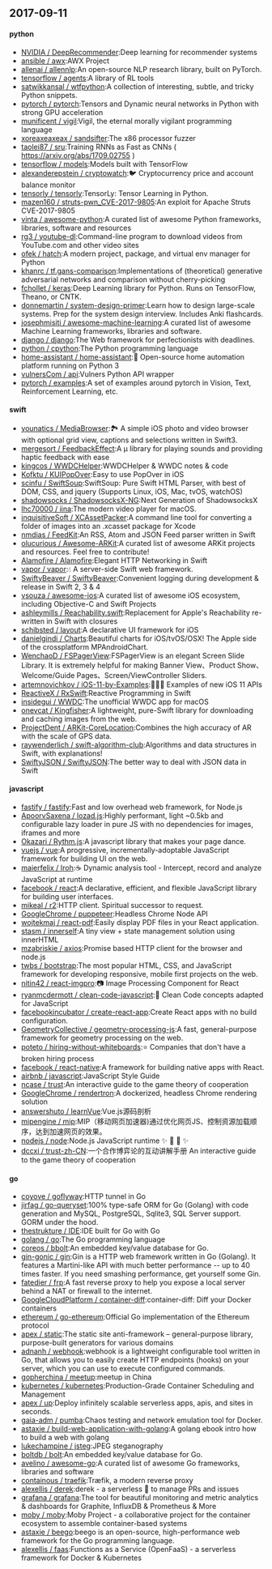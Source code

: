 ## 2017-09-11

#### python
* [NVIDIA / DeepRecommender](https://github.com/NVIDIA/DeepRecommender):Deep learning for recommender systems
* [ansible / awx](https://github.com/ansible/awx):AWX Project
* [allenai / allennlp](https://github.com/allenai/allennlp):An open-source NLP research library, built on PyTorch.
* [tensorflow / agents](https://github.com/tensorflow/agents):A library of RL tools
* [satwikkansal / wtfpython](https://github.com/satwikkansal/wtfpython):A collection of interesting, subtle, and tricky Python snippets.
* [pytorch / pytorch](https://github.com/pytorch/pytorch):Tensors and Dynamic neural networks in Python with strong GPU acceleration
* [munificent / vigil](https://github.com/munificent/vigil):Vigil, the eternal morally vigilant programming language
* [xoreaxeaxeax / sandsifter](https://github.com/xoreaxeaxeax/sandsifter):The x86 processor fuzzer
* [taolei87 / sru](https://github.com/taolei87/sru):Training RNNs as Fast as CNNs ( https://arxiv.org/abs/1709.02755 )
* [tensorflow / models](https://github.com/tensorflow/models):Models built with TensorFlow
* [alexanderepstein / cryptowatch](https://github.com/alexanderepstein/cryptowatch):🐦 Cryptocurrency price and account balance monitor
* [tensorly / tensorly](https://github.com/tensorly/tensorly):TensorLy: Tensor Learning in Python.
* [mazen160 / struts-pwn_CVE-2017-9805](https://github.com/mazen160/struts-pwn_CVE-2017-9805):An exploit for Apache Struts CVE-2017-9805
* [vinta / awesome-python](https://github.com/vinta/awesome-python):A curated list of awesome Python frameworks, libraries, software and resources
* [rg3 / youtube-dl](https://github.com/rg3/youtube-dl):Command-line program to download videos from YouTube.com and other video sites
* [ofek / hatch](https://github.com/ofek/hatch):A modern project, package, and virtual env manager for Python
* [khanrc / tf.gans-comparison](https://github.com/khanrc/tf.gans-comparison):Implementations of (theoretical) generative adversarial networks and comparison without cherry-picking
* [fchollet / keras](https://github.com/fchollet/keras):Deep Learning library for Python. Runs on TensorFlow, Theano, or CNTK.
* [donnemartin / system-design-primer](https://github.com/donnemartin/system-design-primer):Learn how to design large-scale systems. Prep for the system design interview. Includes Anki flashcards.
* [josephmisiti / awesome-machine-learning](https://github.com/josephmisiti/awesome-machine-learning):A curated list of awesome Machine Learning frameworks, libraries and software.
* [django / django](https://github.com/django/django):The Web framework for perfectionists with deadlines.
* [python / cpython](https://github.com/python/cpython):The Python programming language
* [home-assistant / home-assistant](https://github.com/home-assistant/home-assistant):🏡 Open-source home automation platform running on Python 3
* [vulnersCom / api](https://github.com/vulnersCom/api):Vulners Python API wrapper
* [pytorch / examples](https://github.com/pytorch/examples):A set of examples around pytorch in Vision, Text, Reinforcement Learning, etc.

#### swift
* [younatics / MediaBrowser](https://github.com/younatics/MediaBrowser):🏞 A simple iOS photo and video browser with optional grid view, captions and selections written in Swift3.
* [mergesort / FeedbackEffect](https://github.com/mergesort/FeedbackEffect):A μ library for playing sounds and providing haptic feedback with ease
* [kingcos / WWDCHelper](https://github.com/kingcos/WWDCHelper):WWDCHelper & WWDC notes & code
* [Kofktu / KUIPopOver](https://github.com/Kofktu/KUIPopOver):Easy to use PopOver in iOS
* [scinfu / SwiftSoup](https://github.com/scinfu/SwiftSoup):SwiftSoup: Pure Swift HTML Parser, with best of DOM, CSS, and jquery (Supports Linux, iOS, Mac, tvOS, watchOS)
* [shadowsocks / ShadowsocksX-NG](https://github.com/shadowsocks/ShadowsocksX-NG):Next Generation of ShadowsocksX
* [lhc70000 / iina](https://github.com/lhc70000/iina):The modern video player for macOS.
* [inquisitiveSoft / XCAssetPacker](https://github.com/inquisitiveSoft/XCAssetPacker):A command line tool for converting a folder of images into an .xcasset package for Xcode
* [nmdias / FeedKit](https://github.com/nmdias/FeedKit):An RSS, Atom and JSON Feed parser written in Swift
* [olucurious / Awesome-ARKit](https://github.com/olucurious/Awesome-ARKit):A curated list of awesome ARKit projects and resources. Feel free to contribute!
* [Alamofire / Alamofire](https://github.com/Alamofire/Alamofire):Elegant HTTP Networking in Swift
* [vapor / vapor](https://github.com/vapor/vapor):💧 A server-side Swift web framework.
* [SwiftyBeaver / SwiftyBeaver](https://github.com/SwiftyBeaver/SwiftyBeaver):Convenient logging during development & release in Swift 2, 3 & 4
* [vsouza / awesome-ios](https://github.com/vsouza/awesome-ios):A curated list of awesome iOS ecosystem, including Objective-C and Swift Projects
* [ashleymills / Reachability.swift](https://github.com/ashleymills/Reachability.swift):Replacement for Apple's Reachability re-written in Swift with closures
* [schibsted / layout](https://github.com/schibsted/layout):A declarative UI framework for iOS
* [danielgindi / Charts](https://github.com/danielgindi/Charts):Beautiful charts for iOS/tvOS/OSX! The Apple side of the crossplatform MPAndroidChart.
* [WenchaoD / FSPagerView](https://github.com/WenchaoD/FSPagerView):FSPagerView is an elegant Screen Slide Library. It is extremely helpful for making Banner View、Product Show、Welcome/Guide Pages、Screen/ViewController Sliders.
* [artemnovichkov / iOS-11-by-Examples](https://github.com/artemnovichkov/iOS-11-by-Examples):👨🏻‍💻 Examples of new iOS 11 APIs
* [ReactiveX / RxSwift](https://github.com/ReactiveX/RxSwift):Reactive Programming in Swift
* [insidegui / WWDC](https://github.com/insidegui/WWDC):The unofficial WWDC app for macOS
* [onevcat / Kingfisher](https://github.com/onevcat/Kingfisher):A lightweight, pure-Swift library for downloading and caching images from the web.
* [ProjectDent / ARKit-CoreLocation](https://github.com/ProjectDent/ARKit-CoreLocation):Combines the high accuracy of AR with the scale of GPS data.
* [raywenderlich / swift-algorithm-club](https://github.com/raywenderlich/swift-algorithm-club):Algorithms and data structures in Swift, with explanations!
* [SwiftyJSON / SwiftyJSON](https://github.com/SwiftyJSON/SwiftyJSON):The better way to deal with JSON data in Swift

#### javascript
* [fastify / fastify](https://github.com/fastify/fastify):Fast and low overhead web framework, for Node.js
* [ApoorvSaxena / lozad.js](https://github.com/ApoorvSaxena/lozad.js):Highly performant, light ~0.5kb and configurable lazy loader in pure JS with no dependencies for images, iframes and more
* [Okazari / Rythm.js](https://github.com/Okazari/Rythm.js):A javascript library that makes your page dance.
* [vuejs / vue](https://github.com/vuejs/vue):A progressive, incrementally-adoptable JavaScript framework for building UI on the web.
* [maierfelix / Iroh](https://github.com/maierfelix/Iroh):☕ Dynamic analysis tool - Intercept, record and analyze JavaScript at runtime
* [facebook / react](https://github.com/facebook/react):A declarative, efficient, and flexible JavaScript library for building user interfaces.
* [mikeal / r2](https://github.com/mikeal/r2):HTTP client. Spiritual successor to request.
* [GoogleChrome / puppeteer](https://github.com/GoogleChrome/puppeteer):Headless Chrome Node API
* [wojtekmaj / react-pdf](https://github.com/wojtekmaj/react-pdf):Easily display PDF files in your React application.
* [stasm / innerself](https://github.com/stasm/innerself):A tiny view + state management solution using innerHTML
* [mzabriskie / axios](https://github.com/mzabriskie/axios):Promise based HTTP client for the browser and node.js
* [twbs / bootstrap](https://github.com/twbs/bootstrap):The most popular HTML, CSS, and JavaScript framework for developing responsive, mobile first projects on the web.
* [nitin42 / react-imgpro](https://github.com/nitin42/react-imgpro):📷 Image Processing Component for React
* [ryanmcdermott / clean-code-javascript](https://github.com/ryanmcdermott/clean-code-javascript):🛁 Clean Code concepts adapted for JavaScript
* [facebookincubator / create-react-app](https://github.com/facebookincubator/create-react-app):Create React apps with no build configuration.
* [GeometryCollective / geometry-processing-js](https://github.com/GeometryCollective/geometry-processing-js):A fast, general-purpose framework for geometry processing on the web.
* [poteto / hiring-without-whiteboards](https://github.com/poteto/hiring-without-whiteboards):⭐️ Companies that don't have a broken hiring process
* [facebook / react-native](https://github.com/facebook/react-native):A framework for building native apps with React.
* [airbnb / javascript](https://github.com/airbnb/javascript):JavaScript Style Guide
* [ncase / trust](https://github.com/ncase/trust):An interactive guide to the game theory of cooperation
* [GoogleChrome / rendertron](https://github.com/GoogleChrome/rendertron):A dockerized, headless Chrome rendering solution
* [answershuto / learnVue](https://github.com/answershuto/learnVue):Vue.js源码剖析
* [mipengine / mip](https://github.com/mipengine/mip):MIP（移动网页加速器)通过优化网页JS、控制资源加载顺序，达到加速网页的效果。
* [nodejs / node](https://github.com/nodejs/node):Node.js JavaScript runtime ✨ 🐢 🚀 ✨
* [dccxi / trust-zh-CN](https://github.com/dccxi/trust-zh-CN):一个合作博弈论的互动讲解手册 An interactive guide to the game theory of cooperation

#### go
* [coyove / goflyway](https://github.com/coyove/goflyway):HTTP tunnel in Go
* [jirfag / go-queryset](https://github.com/jirfag/go-queryset):100% type-safe ORM for Go (Golang) with code generation and MySQL, PostgreSQL, Sqlite3, SQL Server support. GORM under the hood.
* [thestrukture / IDE](https://github.com/thestrukture/IDE):IDE built for Go with Go
* [golang / go](https://github.com/golang/go):The Go programming language
* [coreos / bbolt](https://github.com/coreos/bbolt):An embedded key/value database for Go.
* [gin-gonic / gin](https://github.com/gin-gonic/gin):Gin is a HTTP web framework written in Go (Golang). It features a Martini-like API with much better performance -- up to 40 times faster. If you need smashing performance, get yourself some Gin.
* [fatedier / frp](https://github.com/fatedier/frp):A fast reverse proxy to help you expose a local server behind a NAT or firewall to the internet.
* [GoogleCloudPlatform / container-diff](https://github.com/GoogleCloudPlatform/container-diff):container-diff: Diff your Docker containers
* [ethereum / go-ethereum](https://github.com/ethereum/go-ethereum):Official Go implementation of the Ethereum protocol
* [apex / static](https://github.com/apex/static):The static site anti-framework – general-purpose library, purpose-built generators for various domains
* [adnanh / webhook](https://github.com/adnanh/webhook):webhook is a lightweight configurable tool written in Go, that allows you to easily create HTTP endpoints (hooks) on your server, which you can use to execute configured commands.
* [gopherchina / meetup](https://github.com/gopherchina/meetup):meetup in China
* [kubernetes / kubernetes](https://github.com/kubernetes/kubernetes):Production-Grade Container Scheduling and Management
* [apex / up](https://github.com/apex/up):Deploy infinitely scalable serverless apps, apis, and sites in seconds.
* [gaia-adm / pumba](https://github.com/gaia-adm/pumba):Chaos testing and network emulation tool for Docker.
* [astaxie / build-web-application-with-golang](https://github.com/astaxie/build-web-application-with-golang):A golang ebook intro how to build a web with golang
* [lukechampine / jsteg](https://github.com/lukechampine/jsteg):JPEG steganography
* [boltdb / bolt](https://github.com/boltdb/bolt):An embedded key/value database for Go.
* [avelino / awesome-go](https://github.com/avelino/awesome-go):A curated list of awesome Go frameworks, libraries and software
* [containous / traefik](https://github.com/containous/traefik):Træfik, a modern reverse proxy
* [alexellis / derek](https://github.com/alexellis/derek):derek - a serverless 🤖 to manage PRs and issues
* [grafana / grafana](https://github.com/grafana/grafana):The tool for beautiful monitoring and metric analytics & dashboards for Graphite, InfluxDB & Prometheus & More
* [moby / moby](https://github.com/moby/moby):Moby Project - a collaborative project for the container ecosystem to assemble container-based systems
* [astaxie / beego](https://github.com/astaxie/beego):beego is an open-source, high-performance web framework for the Go programming language.
* [alexellis / faas](https://github.com/alexellis/faas):Functions as a Service (OpenFaaS) - a serverless framework for Docker & Kubernetes
